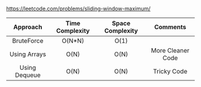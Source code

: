 https://leetcode.com/problems/sliding-window-maximum/

| Approach | Time Complexity | Space Complexity |Comments|
| :---:         |     :---:      |         :---: | :---:|
| BruteForce  | O(N*N)     |  O(1) |
|   Using Arrays |  O(N)  |   O(N)    | More Cleaner Code | 
| Using Dequeue  | O(N)   | O(N)  | Tricky Code | 